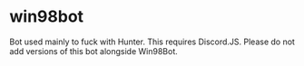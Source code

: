 # win98bot
Bot used mainly to fuck with Hunter.
This requires Discord.JS.
Please do not add versions of this bot alongside Win98Bot.
